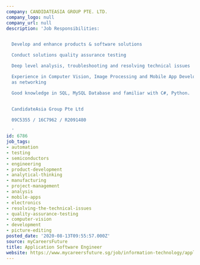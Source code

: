 ```yaml
---
company: CANDIDATEASIA GROUP PTE. LTD.
company_logo: null
company_url: null
description: 'Job Responsibilities:


  Develop and enhance products & software solutions

  Conduct solutions quality assurance testing

  Deep level analysis, troubleshooting and resolving technical issues

  Experience in Computer Vision, Image Processing and Mobile App Development as well
  as networking

  Good knowledge in SQL, MySQL Database and familiar with C#, Python.


  CandidateAsia Group Pte Ltd

  09C5355 / 16C7962 / R2091480

  '
id: 6786
job_tags:
- automation
- testing
- semiconductors
- engineering
- product-development
- analytical-thinking
- manufacturing
- project-management
- analysis
- mobile-apps
- electronics
- resolving-the-technical-issues
- quality-assurance-testing
- computer-vision
- development
- picture-editing
posted_date: '2020-08-13T09:55:57.000Z'
source: myCareersFuture
title: Application Software Engineer
website: https://www.mycareersfuture.sg/job/information-technology/application-software-engineer-1027d247f67e1e3591e10c2d67580b62
---
```

